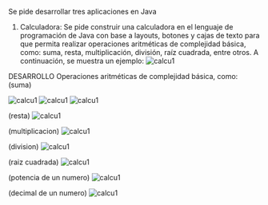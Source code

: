 Se pide desarrollar tres aplicaciones en Java

1.	Calculadora:  Se pide construir una calculadora en el lenguaje de programación de Java con base a layouts, botones y cajas de texto para que permita realizar operaciones aritméticas de complejidad básica, como: suma, resta, multiplicación, división, raíz cuadrada, entre otros. A continuación, se muestra un ejemplo:
![calcu1](https://user-images.githubusercontent.com/49041539/57347220-20345d80-7117-11e9-99c0-54bf017db3ea.jpg)

DESARROLLO
                Operaciones aritméticas de complejidad básica, como: 
                (suma)

![calcu1](https://user-images.githubusercontent.com/49041539/57347278-5245bf80-7117-11e9-940a-7e239020caae.jpg)  ![calcu1](https://user-images.githubusercontent.com/49041539/57347761-14e23180-7119-11e9-9de9-cb2ff02ef863.jpg)  ![calcu1](https://user-images.githubusercontent.com/49041539/57347849-61c60800-7119-11e9-8295-6c3b2d111c13.jpg)

(resta)
![calcu1](https://user-images.githubusercontent.com/49041539/57347913-ba95a080-7119-11e9-87d2-0a3c9fd0f2b4.jpg)

(multiplicacion)
![calcu1](https://user-images.githubusercontent.com/49041539/57347975-fa5c8800-7119-11e9-8edb-ee632a119d40.jpg)

(division)
![calcu1](https://user-images.githubusercontent.com/49041539/57348008-1ceea100-711a-11e9-93ee-120b933330b2.jpg)

(raiz cuadrada)
![calcu1](https://user-images.githubusercontent.com/49041539/57348047-3d1e6000-711a-11e9-9349-779e68e66ecf.jpg)

(potencia de un numero)
![calcu1](https://user-images.githubusercontent.com/49041539/57348096-6dfe9500-711a-11e9-8a9c-b15d30fe0e8f.jpg)

(decimal de un numero)
![calcu1](https://user-images.githubusercontent.com/49041539/57348126-95edf880-711a-11e9-9f6f-96a95f32966d.jpg)

